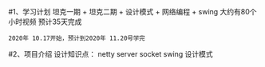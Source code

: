 #1、学习计划
    坦克一期 + 坦克二期 + 设计模式 + 网络编程 + swing 大约有80个小时视频
    预计35天完成
    
    2020年 10.17开始，预计到2020年 11.20号学完
#2、项目介绍
    设计知识点：
        netty server
        socket
        swing
        设计模式
        